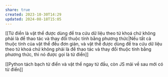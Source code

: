 ```yaml
---
share: true
created: 2023-10-30T14:29
updated: 2024-08-18T15:05
---
```

[[Từ điển là vật thể được dùng để tra cứu dữ liệu theo từ khoá chứ không phải là để thao tác và thay đổi thuộc tính bằng phương thức|Nếu tất cả thuộc tính của vật thể đều đơn giản, và vật thể được dùng để tra cứu dữ liệu theo từ khoá chứ không phải là để thao tác và thay đổi thuộc tính bằng phương thức, thì nó được gọi là từ điển]]

[[Python tách bạch từ điển và vật thể ngay từ đầu, còn JS mãi về sau mới có từ điển]]